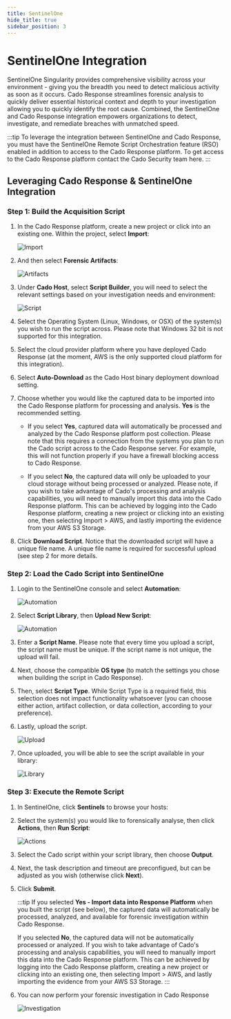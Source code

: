 ```yaml
---
title: SentinelOne
hide_title: true
sidebar_position: 3
---
```


# SentinelOne Integration
SentinelOne Singularity provides comprehensive visibility across your environment - giving you the breadth you need to detect malicious activity as soon as it occurs. Cado Response streamlines forensic analysis to quickly deliver essential historical context and depth to your investigation allowing you to quickly identify the root cause. Combined, the SentinelOne and Cado Response integration empowers organizations to detect, investigate, and remediate breaches with unmatched speed. 

:::tip
To leverage the integration between SentinelOne and Cado Response, you must have the SentinelOne Remote Script Orchestration feature (RSO) enabled in addition to access to the Cado Response platform. To get access to the Cado Response platform contact the Cado Security team here. 
:::

## Leveraging Cado Response & SentinelOne Integration 

### Step 1: Build the Acquisition Script

1. In the Cado Response platform, create a new project or click into an existing one. Within the project, select **Import**:

	![Import](/img/s1-cado-reponse-project.png)

2. And then select **Forensic Artifacts**:

	![Artifacts](/img/s1-cado-response-forensic-artifacts.png)

3. Under **Cado Host**, select **Script Builder**, you will need to select the relevant settings based on your investigation needs and environment: 

	![Script](/img/s1-cado-response-script.png)

4. Select the Operating System (Linux, Windows, or OSX) of the system(s) you wish to run the script across. Please note that Windows 32 bit is not supported for this integration.

5. Select the cloud provider platform where you have deployed Cado Response (at the moment, AWS is the only supported cloud platform for this integration).

6. Select **Auto-Download** as the Cado Host binary deployment download setting.
	
7. Choose whether you would like the captured data to be imported into the Cado Response platform for processing and analysis. **Yes** is the recommended setting. 
	- If you select **Yes**, captured data will automatically be processed and analyzed by the Cado Response platform post collection. Please note that this requires a connection from the systems you plan to run the Cado script across to the Cado Response server. For example, this will not function properly if you have a firewall blocking access to Cado Response.

	- If you select **No**, the captured data will only be uploaded to your cloud storage without being processed or analyzed. Please note, if you wish to take advantage of Cado's processing and analysis capabilities, you will need to manually import this data into the Cado Response platform. This can be achieved by logging into the Cado Response platform, creating a new project or clicking into an existing one, then selecting Import > AWS, and lastly importing the evidence from your AWS S3 Storage. 

8. Click **Download Script**. Notice that the downloaded script will have a unique file name. A unique file name is required for successful upload (see step 2 for more details.


### Step 2: Load the Cado Script into SentinelOne 

1. Login to the SentinelOne console and select **Automation**:

	![Automation](/img/s1-run-script.png)

2. Select **Script Library**, then **Upload New Script**:
	
	![Automation](/img/s1-upload-script.png)

3. Enter a **Script Name**. Please note that every time you upload a script, the script name must be unique. If the script name is not unique, the upload will fail. 

4. Next, choose the compatible **OS type** (to match the settings you chose when building the script in Cado Response). 

5. Then, select **Script Type**. While Script Type is a required field, this selection does not impact functionality whatsoever (you can choose either action, artifact collection, or data collection, according to your preference). 

6. Lastly, upload the script. 

	![Upload](/img/s1-upload-new-script.png)

7. Once uploaded, you will be able to see the script available in your library:

	![Library](/img/s1-script-library.png)


### Step 3: Execute the Remote Script

1. In SentinelOne, click **Sentinels** to browse your hosts:
	
2. Select the system(s) you would like to forensically analyse, then click **Actions**, then **Run Script**:

	![Actions](/img/s1-actions.png)

3. Select the Cado script within your script library, then choose **Output**. 

4. Next, the task description and timeout are preconfigued, but can be adjusted as you wish (otherwise click **Next**). 

5. Click **Submit**. 

	:::tip
	If you selected **Yes - Import data into Response Platform** when you built the script (see below), the captured data will automatically be processed, analyzed, and available for forensic investigation within Cado Response.

	If you selected **No**, the captured data will not be automatically processed or analyzed. If you wish to take advantage of Cado's processing and analysis capabilities, you will need to manually import this data into the Cado Response platform. This can be achieved by logging into the Cado Response platform, creating a new project or clicking into an existing one, then selecting Import > AWS, and lastly importing the evidence from your AWS S3 Storage.
	:::

6. You can now perform your forensic investigation in Cado Response

	![Investigation](/img/s1-cado-response-investigate.png)
